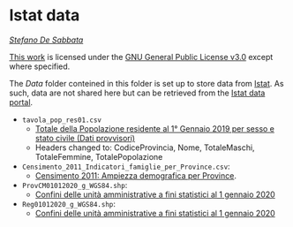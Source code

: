 # Istat data

*[Stefano De Sabbata](https://stefanodesabbata.com)*

[This work](https://github.com/sdesabbata/granolarr) is licensed under the [GNU General Public License v3.0](https://www.gnu.org/licenses/gpl-3.0.html) except where specified. 

The *Data* folder conteined in this folder is set up to store data from [Istat](https://www.istat.it). As such, data are not shared here but can be retrieved from the [Istat data portal](http://dati.istat.it).

- `tavola_pop_res01.csv`
    - [Totale della Popolazione residente al 1° Gennaio 2019 per sesso e stato civile (Dati provvisori)](http://demo.istat.it/pop2019/index1.html)
    - Headers changed to: CodiceProvincia, Nome, TotaleMaschi, TotaleFemmine, TotalePopolazione
- `Censimento_2011_Indicatori_famiglie_per_Province.csv`: 
    - [Censimento 2011: Ampiezza demografica per Province](http://gisportal.istat.it/bt.carto/bt.carto.html).
- `ProvCM01012020_g_WGS84.shp`:
    - [Confini delle unità amministrative a fini statistici al 1 gennaio 2020](https://www.istat.it/it/archivio/222527)
- `Reg01012020_g_WGS84.shp`:
    - [Confini delle unità amministrative a fini statistici al 1 gennaio 2020](https://www.istat.it/it/archivio/222527)